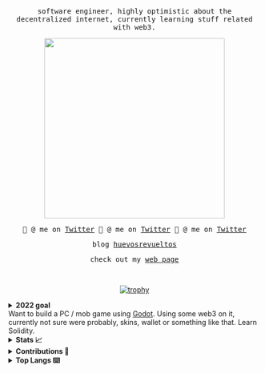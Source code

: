<samp>
<p align="center">
software engineer, highly optimistic about the decentralized internet, currently learning stuff related with web3.
</p>

<p align="center">
<img src="https://i.imgur.com/EJaJ5C2.png"  width="360px">
</p>

<p align="center">
🤙 @ me on <a href="https://twitter.com/AvilaPcy">Twitter</a>
🤙 @ me on <a href="https://twitter.com/AvilaPcy">Twitter</a>
🤙 @ me on <a href="https://twitter.com/AvilaPcy">Twitter</a>
</p>

<p align="center">
blog 
<a href="https://huevosrevueltos.com.mx/">huevosrevueltos</a>
</a>
</p>

<p align="center">
check out my
<a href="https://eduaravila.com/">web page</a>
</a>
</p>

<br>
</samp>
<!-- 
<details>
  <summary><b>🗒 update my blog!</b></summary>
  
</details> -->



<div align="center">

[![trophy](https://github-profile-trophy.vercel.app/?username=smollmegumin&theme=oldie&column=7)](https://eduaravila.com/)

</div>

<details>
<summary> <b> 2022 goal </b> </summary>
</details>
Want to build a PC / mob game using <a href="https://godotengine.org/">Godot</a>. Using some web3 on it, currently not sure were probably, skins, wallet or something like that. 
Learn Solidity.
<details>
<summary><b>Stats 📈</b></summary>

![smollmegumin's GitHub stats](https://github-readme-stats.vercel.app/api?username=smollmegumin&show_icons=true&border_radius=0&theme=cobalt&layout=compact)

</details>

<details>
<summary><b>Contributions 💪</b></summary>

[![smollmegumin's github activity graph](https://githubstatssmollmegumin.herokuapp.com/graph?username=smollmegumin&theme=rogue)](https://eduaravila.com/)

</details>

<details>
<summary><b>Top Langs ⌨️</b></summary>

[![Top Langs](https://github-readme-stats.vercel.app/api/top-langs/?username=smollmegumin&langs_count=8)](https://eduaravila.com/)


</details>
